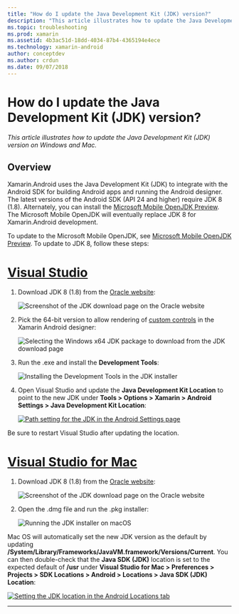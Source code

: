 ```yaml
---
title: "How do I update the Java Development Kit (JDK) version?"
description: "This article illustrates how to update the Java Development Kit (JDK) version on Windows and Mac."
ms.topic: troubleshooting
ms.prod: xamarin
ms.assetid: 4b3ac51d-18dd-4034-87b4-4365194e4ece
ms.technology: xamarin-android
author: conceptdev
ms.author: crdun
ms.date: 09/07/2018
---
```


# How do I update the Java Development Kit (JDK) version?

_This article illustrates how to update the Java Development Kit (JDK) version on Windows and Mac._

## Overview

Xamarin.Android uses the Java Development Kit (JDK) to integrate with
the Android SDK for building Android apps and running the Android
designer. The latest versions of the Android SDK (API 24 and higher)
require JDK 8 (1.8). Alternately, you can install the
[Microsoft Mobile OpenJDK Preview](~/android/get-started/installation/openjdk.md). 
The Microsoft Mobile OpenJDK will eventually replace JDK 8 for Xamarin.Android
development.

To update to the Microsoft Mobile OpenJDK, see
[Microsoft Mobile OpenJDK Preview](~/android/get-started/installation/openjdk.md). 
To update to JDK 8, follow these steps:

# [Visual Studio](#tab/windows)

1. Download JDK 8 (1.8) from the [Oracle website](https://www.oracle.com/technetwork/java/javase/downloads/index.html):

    ![Screenshot of the JDK download page on the Oracle website](update-jdk-images/image1.png)

2. Pick the 64-bit version to allow rendering of
    [custom controls](https://github.com/xamarin/release-notes-archive/blob/master/release-notes/vs/xamarin.vs_4/xamarin.vs_4.2/index.md#androiddesignercustomcontrols)
    in the Xamarin Android designer:

    ![Selecting the Windows x64 JDK package to download from the JDK download page](update-jdk-images/image2.png)

3. Run the .exe and install the **Development Tools**:

    ![Installing the Development Tools in the JDK installer](update-jdk-images/image3.png)

4. Open Visual Studio and update the **Java Development Kit Location**
    to point to the new JDK under **Tools > Options > Xamarin > Android
    Settings > Java Development Kit Location**:

    [![Path setting for the JDK in the Android Settings page](update-jdk-images/image4-sml.png)](update-jdk-images/image4.png#lightbox)

Be sure to restart Visual Studio after updating the location.

# [Visual Studio for Mac](#tab/macos)

1. Download JDK 8 (1.8) from the [Oracle website](https://www.oracle.com/technetwork/java/javase/downloads/index.html):

    ![Screenshot of the JDK download page on the Oracle website](update-jdk-images/image1.png)

2. Open the .dmg file and run the .pkg installer:

    ![Running the JDK installer on macOS](update-jdk-images/image5.png)

Mac OS will automatically set the new JDK version as the default by
updating **/System/Library/Frameworks/JavaVM.framework/Versions/Current**. 
You can then double-check that the **Java SDK (JDK)** location is set to
the expected default of **/usr** under **Visual Studio for Mac > Preferences >
Projects > SDK Locations > Android > Locations > Java SDK (JDK) Location**:

[![Setting the JDK location in the Android Locations tab](update-jdk-images/image6-sml.png)](update-jdk-images/image6.png#lightbox)

-----
